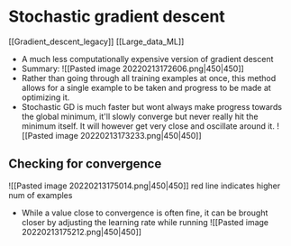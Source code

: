 # Stochastic gradient descent 
[[Gradient_descent_legacy]]
[[Large_data_ML]]
- A much less computationally expensive version of gradient descent
- Summary:
![[Pasted image 20220213172606.png|450|450]]
- Rather than going through all training examples at once, this method allows for a single example to be taken and progress to be made at optimizing it.
- Stochastic GD is much faster but wont always make progress towards the global minimum, it'll slowly converge but never really hit the minimum itself. It will however get very close and oscillate around it.
![[Pasted image 20220213173233.png|450|450]]
## Checking for convergence
![[Pasted image 20220213175014.png|450|450]]
red line indicates higher num of examples
- While a value close to convergence is often fine, it can be brought closer by adjusting the learning rate while running
![[Pasted image 20220213175212.png|450|450]] 